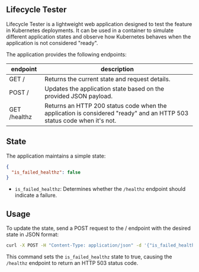 Lifecycle Tester
---

Lifecycle Tester is a lightweight web application designed to test the feature in Kubernetes deployments. It can be used in a container to simulate different application states and observe how Kubernetes behaves when the application is not considered "ready".

The application provides the following endpoints:

| endpoint | description |
| - | - |
| GET / | Returns the current state and request details. |
| POST / | Updates the application state based on the provided JSON payload. |
| GET /healthz | Returns an HTTP 200 status code when the application is considered "ready" and an HTTP 503 status code when it's not.

## State

The application maintains a simple state:

```json
{
  "is_failed_healthz": false
}
```

- `is_failed_healthz`: Determines whether the `/healthz` endpoint should indicate a failure.

## Usage

To update the state, send a POST request to the / endpoint with the desired state in JSON format:

```bash
curl -X POST -H "Content-Type: application/json" -d '{"is_failed_healthz": true}' http://localhost:8080/
```

This command sets the `is_failed_healthz` state to true, causing the `/healthz` endpoint to return an HTTP 503 status code.
